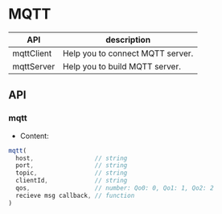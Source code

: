 # MQTT


| API | description |
| --- | --- |
| mqttClient | Help you to connect MQTT server. |
| mqttServer | Help you to build MQTT server. |

## API 


### mqtt
* Content: 

``` js
mqtt(
  host,                 // string
  port,                 // string
  topic,                // string
  clientId,             // string
  qos,                  // number: Qo0: 0, Qo1: 1, Qo2: 2
  recieve msg callback, // function
)

```


